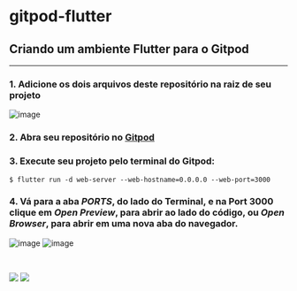 # gitpod-flutter

## Criando um ambiente Flutter para o Gitpod

---

### 1. Adicione os dois arquivos deste repositório na raiz de seu projeto

![image](https://github.com/adelsonsljunior/gitpod-flutter/assets/94010073/a0b65aee-fe9b-4470-9c83-a496bc6fbd2b)

### 2. Abra seu repositório no [Gitpod](https://www.gitpod.io)

### 3. Execute seu projeto pelo terminal do Gitpod:

~~~
$ flutter run -d web-server --web-hostname=0.0.0.0 --web-port=3000
~~~

### 4. Vá para a aba *PORTS*, do lado do Terminal, e na Port 3000 clique em *Open Preview*, para abrir ao lado do código, ou *Open Browser*, para abrir em uma nova aba do navegador.

![image](https://user-images.githubusercontent.com/94010073/236356301-ac3feab6-a7e9-41fe-b097-3993ec138a17.png)
![image](https://user-images.githubusercontent.com/94010073/236356199-5c6f1887-e5a4-4202-b0b0-b6d7da3b1aea.png)


<br>

![](https://img.shields.io/badge/Gitpod-000000?style=for-the-badge&logo=gitpod&logoColor=#FFAE33)
![](https://img.shields.io/badge/Flutter-02569B?style=for-the-badge&logo=flutter&logoColor=white)
